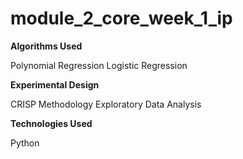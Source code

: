 # module_2_core_week_1_ip


**Algorithms Used**

Polynomial Regression
Logistic Regression

**Experimental Design**

CRISP Methodology Exploratory Data Analysis


**Technologies Used**

Python


